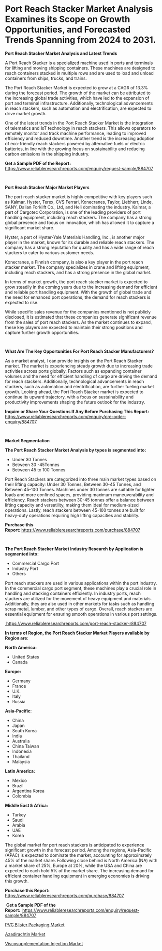 <p><h1>Port Reach Stacker Market Analysis Examines its Scope on Growth Opportunities, and Forecasted Trends Spanning from 2024 to 2031.</h1></p><p><strong>Port Reach Stacker Market Analysis and Latest Trends</strong></p>
<p><p>A Port Reach Stacker is a specialized machine used in ports and terminals for lifting and moving shipping containers. These machines are designed to reach containers stacked in multiple rows and are used to load and unload containers from ships, trucks, and trains.</p><p>The Port Reach Stacker Market is expected to grow at a CAGR of 13.3% during the forecast period. The growth of the market can be attributed to the increasing global trade activities, which have led to the expansion of port and terminal infrastructure. Additionally, technological advancements in reach stackers, such as automation and electrification, are expected to drive market growth.</p><p>One of the latest trends in the Port Reach Stacker Market is the integration of telematics and IoT technology in reach stackers. This allows operators to remotely monitor and track machine performance, leading to improved efficiency and reduced downtime. Another trend is the increasing adoption of eco-friendly reach stackers powered by alternative fuels or electric batteries, in line with the growing focus on sustainability and reducing carbon emissions in the shipping industry.</p></p>
<p><strong>Get a Sample PDF of the Report:&nbsp;</strong> <a href="https://www.reliableresearchreports.com/enquiry/request-sample/884707">https://www.reliableresearchreports.com/enquiry/request-sample/884707</a></p>
<p>&nbsp;</p>
<p><strong>Port Reach Stacker Major Market Players</strong></p>
<p><p>The port reach stacker market is highly competitive with key players such as Kalmar, Hyster, Terex, CVS Ferrari, Konecranes, Taylor, Liebherr, Linde, SANY, Dalian Forklift Co., Ltd, and Heli dominating the industry. Kalmar, a part of Cargotec Corporation, is one of the leading providers of port handling equipment, including reach stackers. The company has a strong global presence and focus on innovation, which has allowed it to capture a significant market share.</p><p>Hyster, a part of Hyster-Yale Materials Handling, Inc., is another major player in the market, known for its durable and reliable reach stackers. The company has a strong reputation for quality and has a wide range of reach stackers to cater to various customer needs.</p><p>Konecranes, a Finnish company, is also a key player in the port reach stacker market. The company specializes in crane and lifting equipment, including reach stackers, and has a strong presence in the global market.</p><p>In terms of market growth, the port reach stacker market is expected to grow steadily in the coming years due to the increasing demand for efficient and reliable port handling equipment. With the growth of global trade and the need for enhanced port operations, the demand for reach stackers is expected to rise.</p><p>While specific sales revenue for the companies mentioned is not publicly disclosed, it is estimated that these companies generate significant revenue from the sales of port reach stackers. As the market continues to expand, these key players are expected to maintain their strong positions and capture further growth opportunities.</p></p>
<p>&nbsp;</p>
<p><strong>What Are The Key Opportunities For Port Reach Stacker Manufacturers?</strong></p>
<p><p>As a market analyst, I can provide insights on the Port Reach Stacker market. The market is experiencing steady growth due to increasing trade activities across ports globally. Factors such as expanding container volumes and the need for efficient handling of cargo are driving the demand for reach stackers. Additionally, technological advancements in reach stackers, such as automation and electrification, are further fueling market growth. Looking ahead, the Port Reach Stacker market is expected to continue its upward trajectory, with a focus on sustainability and productivity improvements shaping the future outlook for the industry.</p></p>
<p><strong>Inquire or Share Your Questions If Any Before Purchasing This Report:</strong> <a href="https://www.reliableresearchreports.com/enquiry/pre-order-enquiry/884707">https://www.reliableresearchreports.com/enquiry/pre-order-enquiry/884707</a></p>
<p>&nbsp;</p>
<p><strong>Market Segmentation</strong></p>
<p><strong>The Port Reach Stacker Market Analysis by types is segmented into:</strong></p>
<p><ul><li>Under 30 Tonnes</li><li>Between 30 -45Tonnes</li><li>Between 45 to 100 Tonnes</li></ul></p>
<p><p>Port Reach Stackers are categorized into three main market types based on their lifting capacity: Under 30 Tonnes, Between 30-45 Tonnes, and Between 45-100 Tonnes. Machines under 30 tonnes are suitable for lighter loads and more confined spaces, providing maximum maneuverability and efficiency. Reach stackers between 30-45 tonnes offer a balance between lifting capacity and versatility, making them ideal for medium-sized operations. Lastly, reach stackers between 45-100 tonnes are built for heavy-duty operations requiring high lifting capacities and stability.</p></p>
<p><strong>Purchase this Report:&nbsp;</strong><a href="https://www.reliableresearchreports.com/purchase/884707">https://www.reliableresearchreports.com/purchase/884707</a></p>
<p>&nbsp;</p>
<p><strong>The Port Reach Stacker Market Industry Research by Application is segmented into:</strong></p>
<p><ul><li>Commercial Cargo Port</li><li>Industry Port</li><li>Others</li></ul></p>
<p><p>Port reach stackers are used in various applications within the port industry. In the commercial cargo port segment, these machines play a crucial role in handling and stacking containers efficiently. In industry ports, reach stackers are utilized for the movement of heavy equipment and materials. Additionally, they are also used in other markets for tasks such as handling scrap metal, lumber, and other types of cargo. Overall, reach stackers are essential equipment for ensuring smooth operations in various port settings.</p></p>
<p><a href="https://www.reliableresearchreports.com/port-reach-stacker-r884707">&nbsp;https://www.reliableresearchreports.com/port-reach-stacker-r884707</a></p>
<p><strong>In terms of Region, the Port Reach Stacker Market Players available by Region are:</strong></p>
<p>
    <p> <strong> North America: </strong>
        <ul>
            <li>United States</li>
            <li>Canada</li>
        </ul>
        </p> 
    <p> <strong> Europe: </strong>
        <ul>
            <li>Germany</li>
            <li>France</li>
            <li>U.K.</li>
            <li>Italy</li>
            <li>Russia</li>
        </ul>
        </p> 
    <p> <strong> Asia-Pacific: </strong>
        <ul>
            <li>China</li>
            <li>Japan</li>
            <li>South Korea</li>
            <li>India</li>
            <li>Australia</li>
            <li>China Taiwan</li>
            <li>Indonesia</li>
            <li>Thailand</li>
            <li>Malaysia</li>
        </ul>
        </p> 
    <p> <strong> Latin America: </strong>
        <ul>
            <li>Mexico</li>
            <li>Brazil</li>
            <li>Argentina Korea</li>
            <li>Colombia</li>
        </ul>
        </p> 
    <p> <strong> Middle East & Africa: </strong>
        <ul>
            <li>Turkey</li>
            <li>Saudi</li>
            <li>Arabia</li>
            <li>UAE</li>
            <li>Korea</li>
        </ul>
    </p>
    </p>
<p><p>The global market for port reach stackers is anticipated to experience significant growth in the forecast period. Among the regions, Asia-Pacific (APAC) is expected to dominate the market, accounting for approximately 45% of the market share. Following close behind is North America (NA) with a market share of 25%, Europe at 20%, while the USA and China are expected to each hold 5% of the market share. The increasing demand for efficient container handling equipment in emerging economies is driving this growth.</p></p>
<p><strong>Purchase this Report: </strong><a href="https://www.reliableresearchreports.com/purchase/884707">https://www.reliableresearchreports.com/purchase/884707</a></p>
<p>&nbsp;<strong>Get a Sample PDF of the Report:&nbsp;&nbsp;</strong><a href="https://www.reliableresearchreports.com/enquiry/request-sample/884707">https://www.reliableresearchreports.com/enquiry/request-sample/884707</a></p>
<p><strong></strong></p>
<p><p><a href="https://copper-carbon-84f.notion.site/PVC-Blister-Packaging-Market-Trends-and-Market-Analysis-forecasted-for-period-2024-2031-4fad198d351440f8a49c0af1c0843fe0">PVC Blister Packaging Market</a></p><p><a href="https://issuu.com/reportprime-2/docs/azadirachtin-market-size-2030.pptx">Azadirachtin Market</a></p><p><a href="https://pretty-mail-caf.notion.site/Viscosupplementation-Injection-Market-Furnishes-Information-on-Market-Share-Market-Trends-and-Mark-fbebbb4a64f048dba8be5c117fbbf3be">Viscosupplementation Injection Market</a></p></p>